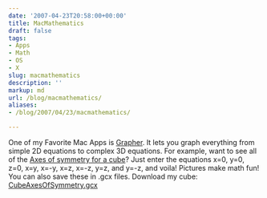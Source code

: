```yaml
---
date: '2007-04-23T20:58:00+00:00'
title: MacMathematics
draft: false
tags:
- Apps
- Math
- OS
- X
slug: macmathematics
description: ''
markup: md
url: /blog/macmathematics/
aliases:
- /blog/2007/04/23/macmathematics/

---
```


One of my Favorite Mac Apps is [Grapher](http://en.wikipedia.org/wiki/Grapher). It lets you graph everything from simple 2D equations to complex 3D equations. For example, want to see all of the [Axes of symmetry for a cube](http://bradmontgomery.net/files/CubeAxesOfSymmetry.jpg)? Just enter the equations x=0, y=0, z=0, x=y, x=-y, x=z, x=-z, y=z, and y=-z, and voila! Pictures make math fun! You can also save these in .gcx files. Download my cube: [CubeAxesOfSymmetry.gcx](http://bradmontgomery.net/files/CubeAxesOfSymmetry.gcx)